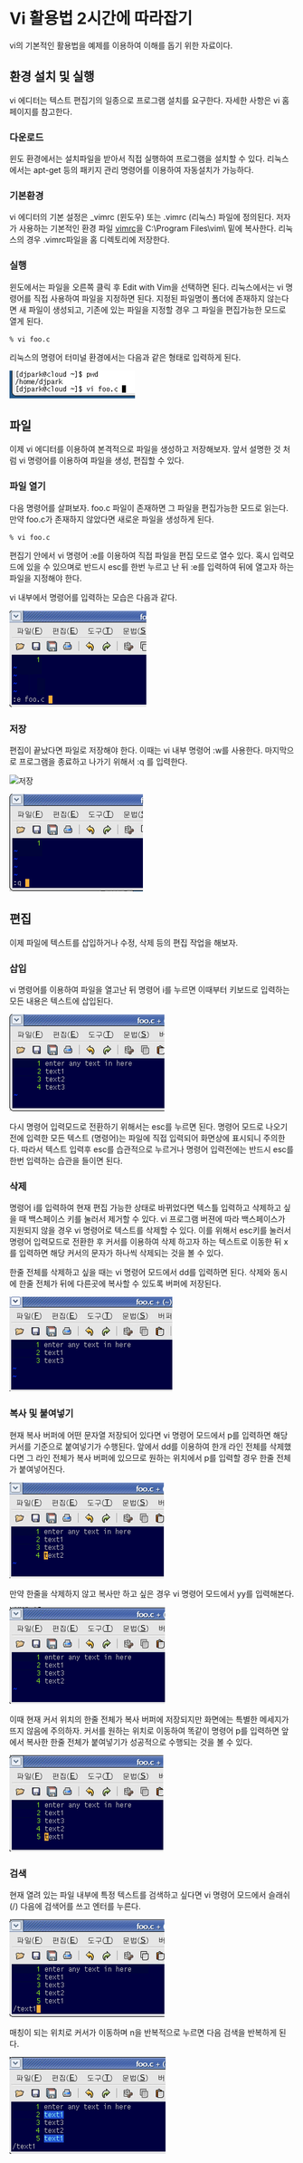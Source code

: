 # Vi 활용법 2시간에 따라잡기

vi의 기본적인 활용법을 예제를 이용하여 이해를 돕기 위한 자료이다.

## 환경 설치 및 실행

vi 에디터는 텍스트 편집기의 일종으로 프로그램 설치를 요구한다. 자세한 사항은 vi 홈페이지를 참고한다.

### 다운로드

윈도 환경에서는 설치파일을 받아서 직접 실행하여 프로그램을 설치할 수 있다. 리눅스에서는 apt-get 등의 패키지 관리 명령어를 이용하여 자동설치가 가능하다. 

### 기본환경

vi 에디터의 기본 설정은 \_vimrc (윈도우) 또는 .vimrc (리눅스) 파일에 정의된다. 저자가 사용하는 기본적인 환경 파일 [vimrc](./vimrc/_vimrc)을 C:\Program Files\vim\ 밑에 복사한다. 리눅스의 경우 .vimrc파일을 홈 디렉토리에 저장한다. 

### 실행

윈도에서는 파일을 오른쪽 클릭 후 Edit with Vim을 선택하면 된다. 리눅스에서는 vi 명령어를 직접 사용하여 파일을 지정하면 된다. 지정된 파일명이 폴더에 존재하지 않는다면 새 파일이 생성되고, 기존에 있는 파일을 지정할 경우 그 파일을 편집가능한 모드로 열게 된다.

``` shell
% vi foo.c
```

리눅스의 명령어 터미널 환경에서는 다음과 같은 형태로 입력하게 된다.

![VI_파일_](./images/2_vi_open.png)

## 파일

이제 vi 에디터를 이용하여 본격적으로 파일을 생성하고 저장해보자. 앞서 설명한 것 처럼 vi 명령어를 이용하여 파일을 생성, 편집할 수 있다.

### 파일 열기 

 다음 명령어를 살펴보자. foo.c 파일이 존재하면 그 파일을 편집가능한 모드로 읽는다. 만약 foo.c가 존재하지 않았다면 새로운 파일을 생성하게 된다.

``` shell
% vi foo.c
```

편집기 안에서 vi 명령어  :e를 이용하여 직접 파일을 편집 모드로 열수 있다. 혹시 입력모드에 있을 수 있으며로 반드시 esc를 한번 누르고 난 뒤 :e를 입력하여 뒤에 열고자 하는 파일을 지정해야 한다.

vi 내부에서 명령어를 입력하는 모습은 다음과 같다.

![e_명령어](./images/3_vi_e_open.png)

### 저장

편집이 끝났다면 파일로 저장해야 한다. 이때는 vi 내부 명령어 :w를 사용한다. 마지막으로 프로그램을 종료하고 나가기 위해서 :q 를 입력한다.

![저장](./images/4_.png)

![종료](./images/5_vi_q_quit.png)

## 편집

이제 파일에 텍스트를 삽입하거나 수정, 삭제 등의 편집 작업을 해보자.

### 삽입

vi 명령어를 이용하여 파일을 열고난 뒤 명령어 i를 누르면 이때부터 키보드로 입력하는 모든 내용은 텍스트에 삽입된다. 

![삽입](./images/6_vi_i_insert.png)

다시 명령어 입력모드로 전환하기 위해서는 esc를 누르면 된다. 명령어 모드로 나오기 전에 입력한 모든 텍스트 (명령어)는 파일에 직접 입력되어 화면상에 표시되니 주의한다. 따라서 텍스트 입력후 esc를 습관적으로 누르거나 명령어 입력전에는 반드시 esc를 한번 입력하는 습관을 들이면 된다.

### 삭제

명령어 i를 입력하여 현재 편집 가능한 상태로 바뀌었다면 텍스틀 입력하고 삭제하고 싶을 때 백스페이스 키를 눌러서 제거할 수 있다. vi 프로그램 버젼에 따라 백스페이스가 지원되지 않을 경우 vi 명령어로 텍스트를 삭제할 수 있다. 이를 위해서 esc키를 눌러서 명령어 입력모드로 전환한 후 커서를 이용하여 삭제 하고자 하는 텍스트로 이동한 뒤 x를 입력하면 해당 커서의 문자가 하나씩 삭제되는 것을 볼 수 있다.

한줄 전체를 삭제하고 싶을 때는 vi 명령어 모드에서 dd를 입력하면 된다. 삭제와 동시에 한줄 전체가 뒤에 다른곳에 복사할 수 있도록 버퍼에 저장된다.

![한줄삭제](./images/7_vi_dd.png)

### 복사 및 붙여넣기

현재 복사 버퍼에 어떤 문자열 저장되어 있다면 vi 명령어 모드에서 p를 입력하면 해당 커서를 기준으로 붙여넣기가 수행된다. 앞에서 dd를 이용하여 한개 라인 전체를 삭제했다면 그 라인 전체가 복사 버퍼에 있으므로 원하는 위치에서 p를 입력할 경우 한줄 전체가 붙여넣어진다. 

![붙여넣기](./images/8_vi_p.png)

만약 한줄을 삭제하지 않고 복사만 하고 싶은 경우 vi 명령어 모드에서 yy를 입력해본다. 

![한줄복사](./images/9_vi_yy.png)

이때 현재 커서 위치의 한줄 전체가 복사 버퍼에 저장되지만 화면에는 특별한 메세지가 뜨지 않음에 주의하자. 커서를 원하는 위치로 이동하여 똑같이 명령어 p를 입력하면 앞에서 복사한 한줄 전체가 붙여넣기가 성공적으로 수행되는 것을 볼 수 있다. 

![한줄복사_붙여넣기](./images/10_vi_yy_p.png)

### 검색

현재 열려 있는 파일 내부에 특정 텍스트를 검색하고 싶다면 vi 명령어 모드에서 슬래쉬 (/) 다음에 검색어를 쓰고 엔터를 누른다. 

![검색어입력](./images/11_vi_search.png)

매칭이 되는 위치로 커서가 이동하며 n을 반복적으로 누르면 다음 검색을 반복하게 된다. 

![검색_결과](./images/12_vi_search_hi.png)


